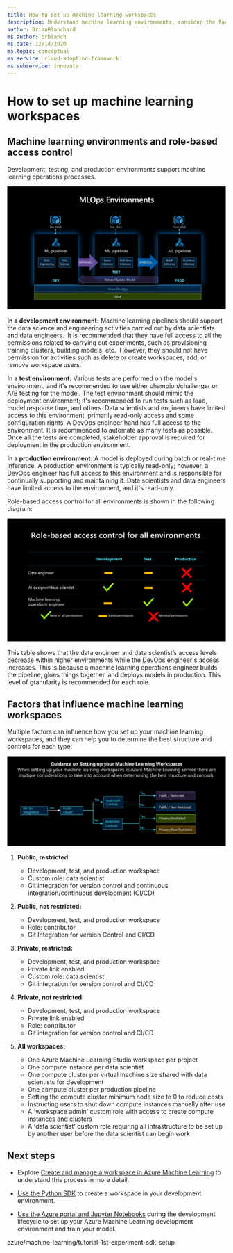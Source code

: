 ```yaml
---
title: How to set up machine learning workspaces
description: Understand machine learning environments, consider the factors that influence how you set up your machine learning workspaces, and determine the best structure and controls for each workspace.
author: BrianBlanchard
ms.author: brblanch
ms.date: 12/14/2020
ms.topic: conceptual
ms.service: cloud-adoption-framework
ms.subservice: innovate
---
```


# How to set up machine learning workspaces

## Machine learning environments and role-based access control

Development, testing, and production environments support machine learning operations processes.

![A diagram showing machine learning environments and the role-based access control.](media/ml-environments-and-rbac.png)

**In a development environment:** Machine learning pipelines should support the data science and engineering activities carried out by data scientists and data engineers.  It is recommended that they have full access to all the permissions related to carrying out experiments, such as provisioning training clusters, building models, etc.  However, they should not have permission for activities such as delete or create workspaces, add, or remove workspace users.

**In a test environment:** Various tests are performed on the model's environment, and it's recommended to use either champion/challenger or A/B testing for the model. The test environment should mimic the deployment environment; it's recommended to run tests such as load, model response time, and others. Data scientists and engineers have limited access to this environment, primarily read-only access and some configuration rights. A DevOps engineer hand has full access to the environment. It is recommended to automate as many tests as possible. Once all the tests are completed, stakeholder approval is required for deployment in the production environment.

**In a production environment:** A model is deployed during batch or real-time inference. A production environment is typically read-only; however, a DevOps engineer has full access to this environment and is responsible for continually supporting and maintaining it. Data scientists and data engineers have limited access to the environment, and it's read-only.

Role-based access control for all environments is shown in the following diagram:

![A diagram of role-based access control for all environments.](media/rbac-all-environments.png)

This table shows that the data engineer and data scientist’s access levels decrease within higher environments while the DevOps engineer's access increases. This is because a machine learning operations engineer builds the pipeline, glues things together, and deploys models in production. This level of granularity is recommended for each role.

## Factors that influence machine learning workspaces

Multiple factors can influence how you set up your machine learning workspaces, and they can help you to determine the best structure and controls for each type:

![A diagram of how to set up Azure Machine Learning workspaces.](media/set-up-workspaces.png)

1. **Public, restricted:**
   - Development, test, and production workspace
   - Custom role: data scientist
   - Git integration for version control and continuous integration/continuous development (CI/CD)
   
1. **Public, not restricted:**
   - Development, test, and production workspace
   - Role: contributor
   - Git Integration for version Control and CI/CD
   
1. **Private, restricted:**
   - Development, test, and production workspace
   - Private link enabled
   - Custom role: data scientist
   - Git integration for version control and CI/CD
   
1. **Private, not restricted:**
   - Development, test, and production workspace
   - Private link enabled
   - Role: contributor
   - Git integration for version control and CI/CD
   
1. **All workspaces:**
   - One Azure Machine Learning Studio workspace per project
   - One compute instance per data scientist
   - One compute cluster per virtual machine size shared with data scientists for development
   - One compute cluster per production pipeline
   - Setting the compute cluster minimum node size to 0 to reduce costs
   - Instructing users to shut down compute instances manually after use
   - A 'workspace admin' custom role with access to create compute instances and clusters
   - A 'data scientist' custom role requiring all infrastructure to be set up by another user before the data scientist can begin work

## Next steps

- Explore [Create and manage a workspace in Azure Machine Learning](/azure/machine-learning/how-to-manage-workspace) to understand this process in more detail.

- [Use the Python SDK](/azure/machine-learning/tutorial-1st-experiment-sdk-setup-local) to create a workspace in your development environment.

- [Use the Azure portal and Jupyter Notebooks](/azure/machine-learning/tutorial-1st-experiment-sdk-setup) during the development lifecycle to set up your Azure Machine Learning development environment and train your model.

azure/machine-learning/tutorial-1st-experiment-sdk-setup
